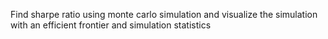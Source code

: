 Find sharpe ratio using monte carlo simulation and visualize the simulation with an efficient frontier and simulation statistics
